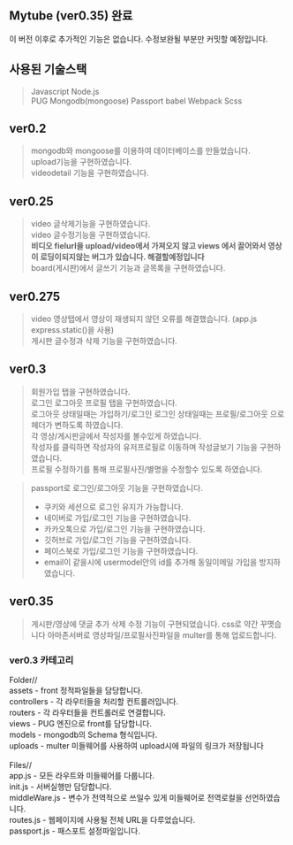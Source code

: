 ## Mytube (ver0.35) 완료

이 버전 이후로 추가적인 기능은 없습니다.
수정보완될 부분만 커밋할 예정입니다.

사용된 기술스택
--
>Javascript Node.js</br>
PUG Mongodb(mongoose) Passport babel 
Webpack Scss   

ver0.2
--
>mongodb와 mongoose를 이용하여 데이터베이스를 만들었습니다.</br>
upload기능을 구현하였습니다.</br>
videodetail 기능을 구현하였습니다.

ver0.25
--
>video 글삭제기능을 구현하였습니다.</br>
video 글수정기능을 구현하였습니다.</br>
**비디오 fielurl을 upload/video에서 가져오지 않고 views 에서 끌어와서 영상이 로딩이되지않는 버그가 있습니다. 해결할예정입니다**</br>
board(게시판)에서 글쓰기 기능과 글목록을 구현하였습니다. 

ver0.275
--
>video 영상탭에서 영상이 재생되지 않던 오류를 해결했습니다. (app.js express.static()을 사용)</br>
게시판 글수정과 삭제 기능을 구현하였습니다.</br>

ver0.3
--
>회원가입 탭을 구현하였습니다.</br>
로그인 로그아웃 프로필 탭을 구현하였습니다.</br>
로그아웃 상태일때는 가입하기/로그인 로그인 상태일때는 프로필/로그아웃 으로 헤더가 변하도록 하였습니다.</br>
각 영상/게시판글에서 작성자를 볼수있게 하였습니다.</br>
작성자를 클릭하면 작성자의 유저프로필로 이동하며 작성글보기 기능을 구현하였습니다.</br>
프로필 수정하기를 통해 프로필사진/별명을 수정할수 있도록 하였습니다.</br>

>
>passport로 로그인/로그아웃 기능을 구현하였습니다.
>- 쿠키와 세션으로 로그인 유지가 가능합니다.
>- 네이버로 가입/로그인 기능을 구현하였습니다.
>- 카카오톡으로 가입/로그인 기능을 구현하였습니다.
>- 깃허브로 가입/로그인 기능을 구현하였습니다.
>- 페이스북로 가입/로그인 기능을 구현하였습니다.
>- email이 같을시에 usermodel안의 id를 추가해 동일이메일 가입을 방지하였습니다.

ver0.35
--
> 게시판/영상에 댓글 추가 삭제 수정 기능이 구현되었습니다.
css로 약간 꾸몃습니다
아마존서버로 영상파일/프로필사진파일을 multer를 통해 업로드합니다.



### ver0.3 카테고리

Folder// </br>
assets - front 정적파일들을 담당합니다. </br>
controllers - 각 라우터들을 처리할 컨트롤러입니다. </br>
routers - 각 라우터들을 컨트롤러로 연결합니다. </br>
views - PUG 엔진으로 front를 담당합니다. </br>
models - mongodb의 Schema 형식입니다. </br>
uploads - multer 미들웨어를 사용하여 upload시에 파일의 링크가 저장됩니다 </br>
</br>
Files// </br>
app.js - 모든 라우트와 미들웨어를 다룹니다.</br>
init.js - 서버실행만 담당합니다.</br>
middleWare.js - 변수가 전역적으로 쓰일수 있게 미들웨어로 전역로컬을 선언하였습니다.</br>
routes.js - 웹페이지에 사용될 전체 URL을 다루었습니다.</br>
passport.js - 패스포트 설정파일입니다.
